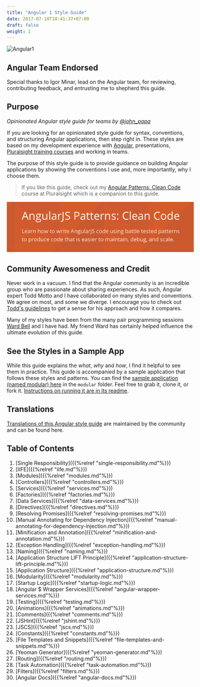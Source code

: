 ```yaml
---
title: "Angular 1 Style Guide"
date: 2017-07-10T18:41:37+07:00
draft: false
weight: 1
---
```


![Angular1](https://www.valuecoders.com/blog/wp-content/uploads/2017/07/angularjs-development-companies-india.png)

## Angular Team Endorsed
Special thanks to Igor Minar, lead on the Angular team, for reviewing, contributing feedback, and entrusting me to shepherd this guide.

## Purpose
*Opinionated Angular style guide for teams by [@john_papa](//twitter.com/john_papa)*

If you are looking for an opinionated style guide for syntax, conventions, and structuring Angular applications, then step right in. These styles are based on my development experience with [Angular](//angularjs.org), presentations, [Pluralsight training courses](http://app.pluralsight.com/author/john-papa) and working in teams.

The purpose of this style guide is to provide guidance on building Angular applications by showing the conventions I use and, more importantly, why I choose them.

>If you like this guide, check out my [Angular Patterns: Clean Code](http://jpapa.me/ngclean) course at Pluralsight which is a companion to this guide.

  [![Angular Patterns: Clean Code](https://raw.githubusercontent.com/johnpapa/angular-styleguide/master/a1/assets/ng-clean-code-banner.png)](http://jpapa.me/ngclean)

## Community Awesomeness and Credit
Never work in a vacuum. I find that the Angular community is an incredible group who are passionate about sharing experiences. As such, Angular expert Todd Motto and I have collaborated on many styles and conventions. We agree on most, and some we diverge. I encourage you to check out [Todd's guidelines](https://github.com/toddmotto/angular-styleguide) to get a sense for his approach and how it compares.

Many of my styles have been from the many pair programming sessions [Ward Bell](https://twitter.com/wardbell) and I have had. My friend Ward has certainly helped influence the ultimate evolution of this guide.

## See the Styles in a Sample App
While this guide explains the *what*, *why* and *how*, I find it helpful to see them in practice. This guide is accompanied by a sample application that follows these styles and patterns. You can find the [sample application (named modular) here](https://github.com/johnpapa/ng-demos) in the `modular` folder. Feel free to grab it, clone it, or fork it. [Instructions on running it are in its readme](https://github.com/johnpapa/ng-demos/tree/master/modular).

## Translations

[Translations of this Angular style guide](https://github.com/johnpapa/angular-styleguide/tree/master/a1/i18n) are maintained by the community and can be found here.

## Table of Contents

  1. [Single Responsibility]({{%relref "single-responsibility.md"%}})
  1. [IIFE]({{%relref "iife.md"%}})
  1. [Modules]({{%relref "modules.md"%}})
  1. [Controllers]({{%relref "controllers.md"%}})
  1. [Services]({{%relref "services.md"%}})
  1. [Factories]({{%relref "factories.md"%}})
  1. [Data Services]({{%relref "data-services.md"%}})
  1. [Directives]({{%relref "directives.md"%}})
  1. [Resolving Promises]({{%relref "resolving-promises.md"%}})
  1. [Manual Annotating for Dependency Injection]({{%relref "manual-annotating-for-dependency-injection.md"%}})
  1. [Minification and Annotation]({{%relref "minification-and-annotation.md"%}})
  1. [Exception Handling]({{%relref "exception-handling.md"%}})
  1. [Naming]({{%relref "naming.md"%}})
  1. [Application Structure LIFT Principle]({{%relref "application-structure-lift-principle.md"%}})
  1. [Application Structure]({{%relref "application-structure.md"%}})
  1. [Modularity]({{%relref "modularity.md"%}})
  1. [Startup Logic]({{%relref "startup-logic.md"%}})
  1. [Angular $ Wrapper Services]({{%relref "angular-wrapper-services.md"%}})
  1. [Testing]({{%relref "testing.md"%}})
  1. [Animations]({{%relref "animations.md"%}})
  1. [Comments]({{%relref "comments.md"%}})
  1. [JSHint]({{%relref "jshint.md"%}})
  1. [JSCS]({{%relref "jscs.md"%}})
  1. [Constants]({{%relref "constants.md"%}})
  1. [File Templates and Snippets]({{%relref "file-templates-and-snippets.md"%}})
  1. [Yeoman Generator]({{%relref "yeoman-generator.md"%}})
  1. [Routing]({{%relref "routing.md"%}})
  1. [Task Automation]({{%relref "task-automation.md"%}})
  1. [Filters]({{%relref "filters.md"%}})
  1. [Angular Docs]({{%relref "angular-docs.md"%}})
